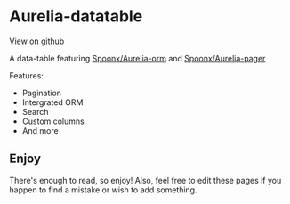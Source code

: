 # Aurelia-datatable

[View on github](https://github.com/spoonx/aurelia-datatable)

A data-table featuring [Spoonx/Aurelia-orm](https://github.com/SpoonX/aurelia-orm) and [Spoonx/Aurelia-pager](https://github.com/SpoonX/aurelia-pager)

Features:

* Pagination
* Intergrated ORM
* Search
* Custom columns
* And more

## Enjoy

There's enough to read, so enjoy! Also, feel free to edit these pages if you happen to find a mistake or wish to add something.
